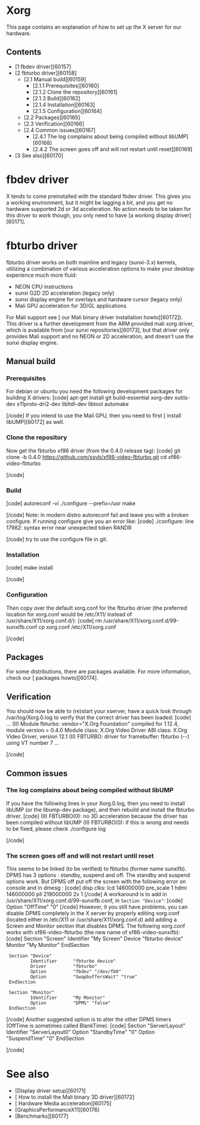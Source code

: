 # Xorg
This page contains an explanation of how to set up the X server for our hardware. 
## Contents
  * [1 fbdev driver][60157]
  * [2 fbturbo driver][60158]
    * [2.1 Manual build][60159]
      * [2.1.1 Prerequisites][60160]
      * [2.1.2 Clone the repository][60161]
      * [2.1.3 Build][60162]
      * [2.1.4 Installation][60163]
      * [2.1.5 Configuration][60164]
    * [2.2 Packages][60165]
    * [2.3 Verification][60166]
    * [2.4 Common issues][60167]
      * [2.4.1 The log complains about being compiled without libUMP][60168]
      * [2.4.2 The screen goes off and will not restart until reset][60169]
  * [3 See also][60170]

# fbdev driver
X tends to come preinstalled with the standard fbdev driver. This gives you a working environment, but it might be lagging a bit, and you get no hardware supported 2d or 3d acceleration. 
No action needs to be taken for this driver to work though, you only need to have [a working display driver][60171]. 
# fbturbo driver
fbturbo driver works on both mainline and legacy (sunxi-3.x) kernels, utilizing a combination of various acceleration options to make your desktop experience much more fluid: 
  * NEON CPU instructions
  * sunxi G2D 2D acceleration (legacy only)
  * sunxi display engine for overlays and hardware cursor (legacy only)
  * Mali GPU acceleration for 3D/GL applications

  
For Mali support see [ our Mali binary driver installation howto][60172]). 
This driver is a further development from the ARM provided mali xorg driver, which is available from [our sunxi repositories][60173], but that driver only provides Mali support and no NEON or 2D acceleration, and doesn't use the sunxi display engine. 
## Manual build
### Prerequisites
For debian or ubuntu you need the following development packages for building X drivers: 
[code] 
    apt-get install git build-essential xorg-dev xutils-dev x11proto-dri2-dev libltdl-dev libtool automake 
    
[/code]
If you intend to use the Mali GPU, then you need to first [ install libUMP][60172] as well. 
### Clone the repository
Now get the fbturbo xf86 driver (from the 0.4.0 release tag): 
[code] 
    git clone -b 0.4.0 https://github.com/ssvb/xf86-video-fbturbo.git
    cd xf86-video-fbturbo
    
[/code]
### Build
[code] 
    autoreconf -vi
    ./configure --prefix=/usr
    make
    
[/code]
Note: in modern distro autoreconf fail and leave you with a broken configure. If running configure give you an error like: 
[code] 
    ./configure: line 17982: syntax error near unexpected token RANDR
    
[/code]
try to use the configure file in git. 
### Installation
[code] 
    make install
    
[/code]
### Configuration
Then copy over the default xorg.conf for the fbturbo driver (the preferred location for xorg.conf would be /etc/X11/ instead of /usr/share/X11/xorg.conf.d/): 
[code] 
    rm /usr/share/X11/xorg.conf.d/99-sunxifb.conf
    cp xorg.conf /etc/X11/xorg.conf
    
[/code]
## Packages
For some distributions, there are packages available. For more information, check our [ packages howto][60174]. 
## Verification
You should now be able to (re)start your xserver, have a quick look through /var/log/Xorg.0.log to verify that the correct driver has been loaded: 
[code] 
    ...
    (II) Module fbturbo: vendor="X.Org Foundation"
       compiled for 1.12.4, module version = 0.4.0
       Module class: X.Org Video Driver
       ABI class: X.Org Video Driver, version 12.1
    (II) FBTURBO: driver for framebuffer: fbturbo
    (--) using VT number 7
    ...
    
[/code]
## Common issues
### The log complains about being compiled without libUMP
If you have the following lines in your Xorg.0.log, then you need to install libUMP (or the libump-dev package), and then rebuild and install the fbturbo driver. 
[code] 
    (II) FBTURBO(0): no 3D acceleration because the driver has been compiled without libUMP
    (II) FBTURBO(0): if this is wrong and needs to be fixed, please check ./configure log
    
[/code]
### The screen goes off and will not restart until reset
This seems to be linked (to be verified) to fbturbo (former name sunxifb). DPMS has 3 options : standby, suspend and off. The standby and suspend options work. But DPMS off put off the screen with the following error on console and in dmesg : 
[code] 
     disp clks: lcd 146000000 pre_scale 1 hdmi 146000000 pll 219000000 2x 1
[/code]
A workaround is to add in /usr/share/X11/xorg.conf.d/99-sunxifb.conf, in `Section "Device"`: 
[code] 
     Option "OffTime" "0"
[/code]
However, it you still have problems, you can disable DPMS completely in the X server by properly editing xorg.conf (located either in /etc/X11 or /usr/share/X11/xorg.conf.d) add adding a Screen and Monitor section that disables DPMS. The following xorg.conf works with xf86-video-fbturbo (the new name of xf86-video-sunxifb): 
[code] 
     Section "Screen"
             Identifier      "My Screen"
             Device          "fbturbo device"
             Monitor         "My Monitor"
     EndSection
     
     Section "Device"
             Identifier      "fbturbo device"
             Driver          "fbturbo"
             Option          "fbdev" "/dev/fb0"
             Option          "SwapbuffersWait" "true"
     EndSection
     
     Section "Monitor"
             Identifier      "My Monitor"
             Option          "DPMS" "false"
     EndSection
    
[/code]
Another suggested option is to alter the other DPMS timers (OffTime is sometimes called BlankTime): 
[code] 
     Section "ServerLayout"
        Identifier "ServerLayout0"
        Option "StandbyTime" "0"
        Option "SuspendTime" "0"
     EndSection
    
    
[/code]
# See also
  * [Display driver setup][60171]
  * [ How to install the Mali binary 3D driver][60172]
  * [ Hardware Media acceleration][60175]
  * [GraphicsPerformanceX11][60176]
  * [Benchmarks][60177]
